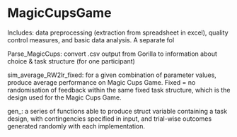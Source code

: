 # MagicCupsGame
Includes: data preprocessing (extraction from spreadsheet in excel), quality control measures, and basic data analysis. A separate fol

Parse_MagicCups: convert .csv output from Gorilla to information about choice & task structure (for one participant)

sim_average_RW2lr_fixed: for a given combination of parameter values, produce average performance on Magic Cups Game. Fixed = no randomisation of feedback within the same fixed task structure, which is the design used for the Magic Cups Game.

gen_: a series of functions able to produce struct variable containing a task design, with contingencies specified in input, and trial-wise outcomes generated randomly with each implementation.
